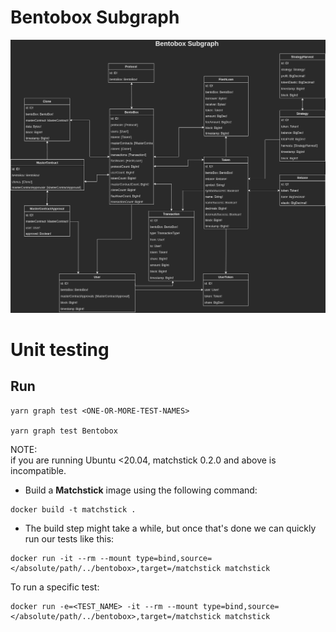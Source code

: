 # Bentobox Subgraph


![Bentobox Subgraph](../../images/bentobox_subgraph.png)


# Unit testing

## Run
```
yarn graph test <ONE-OR-MORE-TEST-NAMES>

yarn graph test Bentobox
```

NOTE:  
if you are running Ubuntu <20.04, matchstick 0.2.0 and above is incompatible. 
- Build a **Matchstick** image using the following command:
```
docker build -t matchstick .
```

 - The build step might take a while, but once that's done we can quickly run our tests like this:
```
docker run -it --rm --mount type=bind,source=</absolute/path/../bentobox>,target=/matchstick matchstick
```

To run a specific test:
```
docker run -e=<TEST_NAME> -it --rm --mount type=bind,source=</absolute/path/../bentobox>,target=/matchstick matchstick
```
